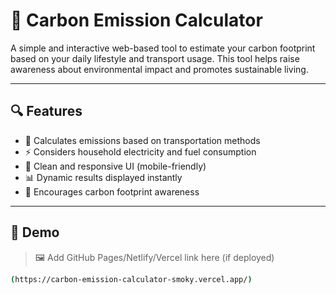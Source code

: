# 🌱 Carbon Emission Calculator

A simple and interactive web-based tool to estimate your carbon footprint based on your daily lifestyle and transport usage. This tool helps raise awareness about environmental impact and promotes sustainable living.

---

## 🔍 Features

- 🚗 Calculates emissions based on transportation methods
- ⚡ Considers household electricity and fuel consumption
- 📱 Clean and responsive UI (mobile-friendly)
- 📊 Dynamic results displayed instantly
- 🌿 Encourages carbon footprint awareness

---

## 🚀 Demo

> 🖼️ Add GitHub Pages/Netlify/Vercel link here (if deployed)
```bash
(https://carbon-emission-calculator-smoky.vercel.app/)
